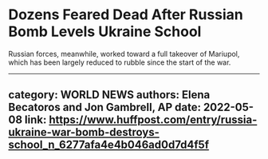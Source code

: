 # Dozens Feared Dead After Russian Bomb Levels Ukraine School

Russian forces, meanwhile, worked toward a full takeover of Mariupol, which has been largely reduced to rubble since the start of the war.

---
category: WORLD NEWS
authors: Elena Becatoros and Jon Gambrell, AP
date: 2022-05-08
link: https://www.huffpost.com/entry/russia-ukraine-war-bomb-destroys-school_n_6277afa4e4b046ad0d7d4f5f
---

